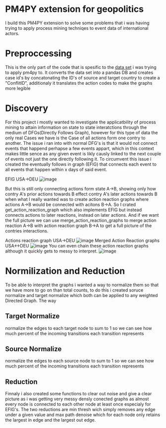 
# PM4PY extension for geopolitics

I build this PM4PY extension to solve some problems that i was having trying to apply process mining techniqes to event data of international actors.

# Preproccessing
This is the only part of the code that is spesific to the [data set](https://databank.illinois.edu/datasets/IDB-2796521) i was trying to apply pm4py to. It converts the data set into a pandas DB and creates case id's by concatonating the ID's of source and target country to create a "ConflitID", additionaly it translates the action codes to make the graphs more legible

# Discovery
For this project i mostly wanted to investigate the applicatbility of process mining to attain information on state to state interatctions through the medium of DFGs(Directly Follows Graph), however for this type of data the only real Cases we have is the Case of all actions form one contry to another. The issue i ran into with normal DFG's is that it would not connect events that happend perhapse a few events appart, which in this context makes little sence as any given event is likly causly linked to the next couple of events not just the one directly following it. To circumvent this issue i created the eventually follows in graph (EFIG) that connects each event to all events that happen within x days of said event.

EFIG USA->DEU
![image](https://github.com/sashamorecode/Geopolitics-Process-Mining/assets/34610924/62d2b959-2f45-4105-92f7-a09cdaf103be)

But this is still only connecting actions form state A->B, showing only how contry A's prior actions towards B effect contry A's later actions towards B when what I really wanted was to create action reaction graphs where actions A->B would be connected with acitons B->A. So I crated get_action_reaction_graph which also implements EFIG but instead connects actions to later reactions, instead on later actions. And if we want the full picture we can use merge_action_reaction_graphs to merge action reaction A->B with action reaction graph B->A to get a full picture of the contries interactions.

Actions reaction graph USA->DEU
![image](https://github.com/sashamorecode/Geopolitics-Process-Mining/assets/34610924/62997780-4fb9-4326-a764-479d175eae1f)
Merged Action Reaction graphs USA<->DEU
![image](https://github.com/sashamorecode/Geopolitics-Process-Mining/assets/34610924/96eff09c-3e35-480b-80c7-630f99000679)
You can even chain these action reaction graphs although it quickly gets to messy to interpret.
![image](https://github.com/sashamorecode/Geopolitics-Process-Mining/assets/34610924/66fe4858-bf95-4613-b441-43ced6c076b5)


# Normilization and Reduction
To be able to interpret the graphs i wanted a way to normalize them so that we have more to go on than total counts, to do this i created soruce normalize and target normalize which both can be applied to any weighted Directed Graph. The way

## Target Normalize
normalize the edges to each target node to sum to 1
so we can see how much percent of the incoming transitions each transition represents

## Source Normalize
normalize the edges to each source node to sum to 1
so we can see how much percent of the incoming transitions each transition represents

## Reduction
Finnaly i also created some functions to clear out noise and give a clear picture as i was getting very messy densly conected graphs as almost every node is connected to each other node at least once especialy for EFIG's. The two reductions are min thresh wich simply removes any edge under a given value and max path denoise which for each node only retains the largest in edge and the largest out edge.
